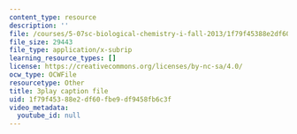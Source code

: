 ```yaml
---
content_type: resource
description: ''
file: /courses/5-07sc-biological-chemistry-i-fall-2013/1f79f45388e2df60fbe9df9458fb6c3f_4BwB43Smu7o.srt
file_size: 29443
file_type: application/x-subrip
learning_resource_types: []
license: https://creativecommons.org/licenses/by-nc-sa/4.0/
ocw_type: OCWFile
resourcetype: Other
title: 3play caption file
uid: 1f79f453-88e2-df60-fbe9-df9458fb6c3f
video_metadata:
  youtube_id: null
---
```

